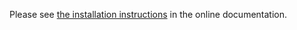 Please see [the installation instructions](https://doc.znuny.org/znuny/installation/index.html) in the online documentation.
